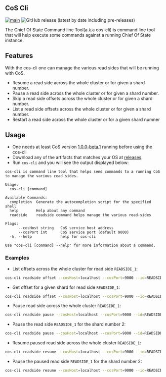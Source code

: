 ## CoS Cli

[![main](https://github.com/chief-of-state/cos-cli/actions/workflows/main.yml/badge.svg)](https://github.com/chief-of-state/cos-cli/actions/workflows/main.yml)
![GitHub release (latest by date including pre-releases)](https://img.shields.io/github/v/release/chief-of-state/cos-cli?include_prereleases)

The Chief Of State Command line Tool(a.k.a cos-cli) is command line tool that will help execute some
commands against a running Chief Of State instance. 

## Features
With the cos-cli one can manage the various read sides that will be running with CoS.
- Resume a read side  across the whole cluster or for given a shard number.
- Pause a read side  across the whole cluster or for given a shard number.
- Skip a read side offsets across the whole cluster or for given a shard number. 
- List a read side offsets across the whole cluster or for given a shard number.
- Restart a read side across the whole cluster or for a given shard numner

## Usage

- One needs at least CoS version [1.0.0-beta.1](https://github.com/chief-of-state/chief-of-state/pkgs/container/chief-of-state/15359929?tag=1.0.0-beta.1) running before using the cos-cli
- Download any of the artifacts that matches your OS at [releases](https://github.com/chief-of-state/cos-cli/releases).
- Run `cos-cli` and you will see the output displayed below:
```
cos-cli is command line tool that helps send commands to a running CoS to manage the various read sides.

Usage:
  cos-cli [command]

Available Commands:
  completion  Generate the autocompletion script for the specified shell
  help        Help about any command
  readside    readside command helps manage the various read-sides

Flags:
      --cosHost string   CoS service host address
      --cosPort int      CoS service port (default 9000)
  -h, --help             help for cos-cli

Use "cos-cli [command] --help" for more information about a command.
```

### Examples

- List offsets across the whole cluster for read side `READSIDE_1`: 
```bash 
cos-cli readside offset --cosHost=localhost --cosPort=9000 --id=READSIDE_1
```
- Get offset for a given shard for read side `READSIDE_1`: 
```bash
cos-cli readside offset --cosHost=localhost --cosPort=9000 --id=READSIDE_1 --shard-number=2
 ```
- Pause read side across the whole cluster `READSIDE_1`: 
```bash 
cos-cli readside pause --cosHost=localhost --cosPort=9000 --id=READSIDE_1
```
- Pause the read side `READSIDE_1` for the shard number 2:
```bash 
cos-cli readside pause --cosHost=localhost --cosPort=9000 --id=READSIDE_1 --shard-number=2
```
- Resume paused read side across the whole cluster `READSIDE_1`: 
```bash 
cos-cli readside resume --cosHost=localhost --cosPort=9000 --id=READSIDE_1
```
- Pause the paused read side `READSIDE_1` for the shard number 2: 
```bash 
cos-cli readside resume --cosHost=localhost --cosPort=9000 --id=READSIDE_1 --shard-number=2
```
